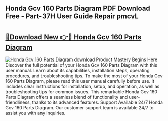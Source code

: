 ## Honda Gcv 160 Parts Diagram PDF Download Free - Part-37H User Guide Repair pmcvL

# <h2><a href="http://dfl6x3u.blite.top/?on=Honda+Gcv+160+Parts+Diagram">🔗Download New 👉🔴 Honda Gcv 160 Parts Diagram</a></h2>

[![Honda Gcv 160 Parts Diagram download](https://i.imgur.com/lujVjoI.png)](http://dfl6x3u.blite.top/?on=Honda+Gcv+160+Parts+Diagram)
Product Mastery Begins Here Discover the full potential of your Honda Gcv 160 Parts Diagram with this user manual. Learn about its capabilities, installation steps, operating procedures, and troubleshooting tips. To make the most of your Honda Gcv 160 Parts Diagram, please read this user manual carefully before use. It includes clear instructions for installation, setup, and operation, as well as troubleshooting tips for common issues. This remarkable Honda Gcv 160 Parts Diagram offers a seamless blend of functionality and user-friendliness, thanks to its advanced features. Support Available 24/7 Honda Gcv 160 Parts Diagram. Our customer support team is available 24/7 to assist you with any inquiries.
